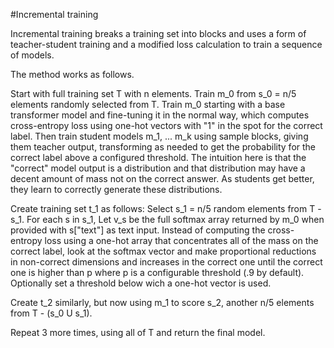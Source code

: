 #Incremental training

Incremental training breaks a training set into blocks and uses a form of teacher-student training and a modified loss calculation to train a sequence of models.

The method works as follows.

Start with full training set T with n elements.
Train m_0 from s_0 = n/5 elements randomly selected from T.  Train m_0 starting with a base transformer model and fine-tuning it in the normal way, which computes cross-entropy loss using one-hot vectors with "1" in the spot for the correct label.  Then train student models m_1, ... m_k using sample blocks, giving them teacher output, transforming as needed to get the probability for the correct label above a configured threshold.  The intuition here is that the "correct" model output is a distribution and that distribution may have a decent amount of mass not on the correct answer.  As students get better, they learn to correctly generate these distributions.

Create training set t_1 as follows:
Select s_1 = n/5 random elements from T - s_1. For each s in s_1,
Let v_s be the full softmax array returned by m_0 when provided with s["text"] as text input.
Instead of computing the cross-entropy loss using a one-hot array that concentrates all of the mass on the correct label, look at the softmax vector and make proportional reductions in non-correct dimensions and increases in the correct one until the correct one is higher than p where p is a configurable threshold (.9 by default).  Optionally set a threshold below wich a one-hot vector is used.

Create t_2 similarly, but now using m_1 to score s_2, another n/5 elements from T - (s_0 U s_1).

Repeat 3 more times, using all of T and return the final model.